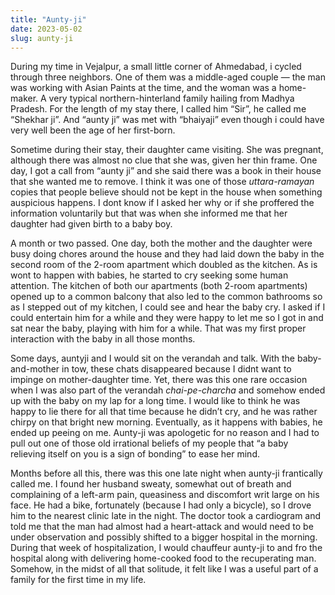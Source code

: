 ```yaml
---
title: "Aunty-ji"
date: 2023-05-02
slug: aunty-ji
---
```

During my time in Vejalpur, a small little corner of Ahmedabad, i cycled through three neighbors. One of them was a middle-aged couple — the man was working with Asian Paints at the time, and the woman was a home-maker. A very typical northern-hinterland family hailing from Madhya Pradesh. For the length of my stay there, I called him “Sir”, he called me “Shekhar ji”. And “aunty ji” was met with “bhaiyaji” even though i could have very well been the age of her first-born.

Sometime during their stay, their daughter came visiting. She was pregnant, although there was almost no clue that she was, given her thin frame. One day, I got a call from “aunty ji” and she said there was a book in their house that she wanted me to remove. I think it was one of those _uttara-ramayan_ copies that people believe should not be kept in the house when something auspicious happens. I dont know if I asked her why or if she proffered the information voluntarily but that was when she informed me that her daughter had given birth to a baby boy.

A month or two passed. One day, both the mother and the daughter were busy doing chores around the house and they had laid down the baby in the second room of the 2-room apartment which doubled as the kitchen. As is wont to happen with babies, he started to cry seeking some human attention. The kitchen of both our apartments (both 2-room apartments) opened up to a common balcony that also led to the common bathrooms so as I stepped out of my kitchen, I could see and hear the baby cry. I asked if I could entertain him for a while and they were happy to let me so I got in and sat near the baby, playing with him for a while. That was my first proper interaction with the baby in all those months.

Some days, auntyji and I would sit on the verandah and talk. With the baby-and-mother in tow, these chats disappeared because I didnt want to impinge on mother-daughter time. Yet, there was this one rare occasion when I was also part of the verandah _chai-pe-charcha_ and somehow ended up with the baby on my lap for a long time. I would like to think he was happy to lie there for all that time because he didn’t cry, and he was rather chirpy on that bright new morning. Eventually, as it happens with babies, he ended up peeing on me. Aunty-ji was apologetic for no reason and I had to pull out one of those old irrational beliefs of my people that “a baby relieving itself on you is a sign of bonding” to ease her mind.

Months before all this, there was this one late night when aunty-ji frantically called me. I found her husband sweaty, somewhat out of breath and complaining of a left-arm pain, queasiness and discomfort writ large on his face. He had a bike, fortunately (because I had only a bicycle), so I drove him to the nearest clinic late in the night. The doctor took a cardiogram and told me that the man had almost had a heart-attack and would need to be under observation and possibly shifted to a bigger hospital in the morning. During that week of hospitalization, I would chauffeur aunty-ji to and fro the hospital along with delivering home-cooked food to the recuperating man. Somehow, in the midst of all that solitude, it felt like I was a useful part of a family for the first time in my life.